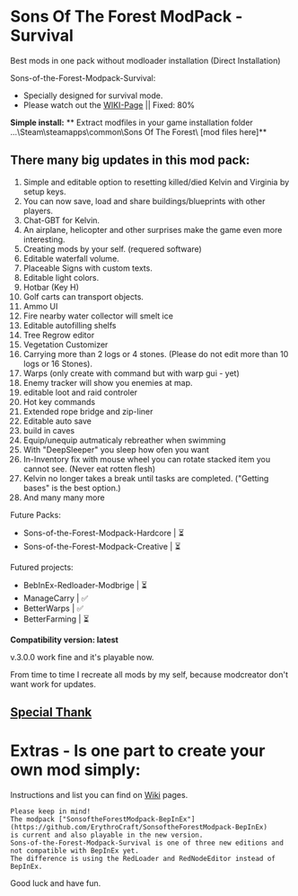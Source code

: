 # Sons Of The Forest ModPack - Survival
Best mods in one pack without modloader installation (Direct Installation)

Sons-of-the-Forest-Modpack-Survival: 
 - Specially designed for survival mode.
 - Please watch out the [WIKI-Page](https://github.com/ErythroCraft/Sons-of-the-Forest-Modpack-Survival/wiki) || Fixed: 80%

**Simple install:** 
** Extract modfiles in your game installation folder ...\Steam\steamapps\common\Sons Of The Forest\ [mod files here]**
   
## There many big updates in this mod pack:

1. Simple and editable option to resetting killed/died Kelvin and Virginia by setup keys.
2. You can now save, load and share buildings/blueprints with other players.
3. Chat-GBT for Kelvin.
4. An airplane, helicopter and other surprises make the game even more interesting.
5. Creating mods by your self. (requered software)
6. Editable waterfall volume.
7. Placeable Signs with custom texts.
8. Editable light colors.
9. Hotbar (Key H)
10. Golf carts can transport objects.
11. Ammo UI
12. Fire nearby water collector will smelt ice
13. Editable autofilling shelfs
14. Tree Regrow editor
15. Vegetation Customizer
16. Carrying more than 2 logs or 4 stones. (Please do not edit more than 10 logs or 16 Stones).
17. Warps (only create with command but with warp gui - yet)
18. Enemy tracker will show you enemies at map.
19. editable loot and raid controler
20. Hot key commands
21. Extended rope bridge and zip-liner
22. Editable auto save
23. build in caves
24. Equip/unequip autmaticaly rebreather when swimming
25. With "DeepSleeper" you sleep how ofen you want
26. In-Inventory fix with mouse wheel you can rotate stacked item you cannot see. (Never eat rotten flesh)
27. Kelvin no longer takes a break until tasks are completed. ("Getting bases" is the best option.)
28. And many many more 

Future Packs:
 - Sons-of-the-Forest-Modpack-Hardcore | ⏳
 - Sons-of-the-Forest-Modpack-Creative | ⏳

Futured projects:
 - BebInEx-Redloader-Modbrige | ⏳
 - ManageCarry                | ✅ 
 - BetterWarps                | ✅ 
 - BetterFarming              | ⏳

**Compatibility version: latest**

v.3.0.0 work fine and it's playable now.

From time to time I recreate all mods by my self, because modcreator don't want work for updates.

## **[Special Thank](https://github.com/ErythroCraft/Sons-of-the-Forest-Modpack-Survival/wiki/Special-Thank)**

# Extras - Is one part to create your own mod simply:

Instructions and list you can find on [Wiki](https://github.com/ErythroCraft/Sons-of-the-Forest-Modpack-2.0/wiki) pages.


    Please keep in mind!
    The modpack ["SonsoftheForestModpack-BepInEx"](https://github.com/ErythroCraft/SonsoftheForestModpack-BepInEx) 
    is current and also playable in the new version. 
    Sons-of-the-Forest-Modpack-Survival is one of three new editions and not compatible with BepInEx yet. 
    The difference is using the RedLoader and RedNodeEditor instead of BepInEx.


Good luck and have fun.
